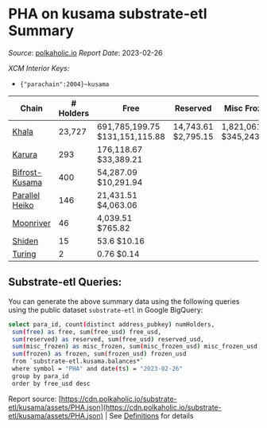 # PHA on kusama substrate-etl Summary

_Source_: [polkaholic.io](https://polkaholic.io) *Report Date*: 2023-02-26


*XCM Interior Keys*:
* `{"parachain":2004}~kusama`


| Chain | # Holders | Free | Reserved | Misc Frozen | Frozen | Price | AssetID |
| ----- | --------- | ---- | -------- | ----------- | ------ | ----- | ------- |
| [Khala](/kusama/2004-khala) | 23,727 | 691,785,199.75 $131,151,115.88 | 14,743.61 $2,795.15 | 1,821,061.97  $345,243.45 | 1,406.9 $266.72 | $0.19 | `{"Token":"PHA"}` |
| [Karura](/kusama/2000-karura) | 293 | 176,118.67 $33,389.21 |   |    |   | $0.19 | `{"Token":"PHA"}` |
| [Bifrost-Kusama](/kusama/2001-bifrost-ksm) | 400 | 54,287.09 $10,291.94 |   |    |   | $0.19 | `{"Token":"PHA"}` |
| [Parallel Heiko](/kusama/2085-parallel-heiko) | 146 | 21,431.51 $4,063.06 |   |    |   | $0.19 | `{"Token":"115"}` |
| [Moonriver](/kusama/2023-moonriver) | 46 | 4,039.51 $765.82 |   |    |   | $0.19 | `{"Token":"189307976387032586987344677431204943363"}` |
| [Shiden](/kusama/2007-shiden) | 15 | 53.6 $10.16 |   |    |   | $0.19 | `{"Token":"18446744073709551623"}` |
| [Turing](/kusama/2114-turing) | 2 | 0.76 $0.14 |   |    |   | $0.19 | `{"Token":"7"}` |

## Substrate-etl Queries:
You can generate the above summary data using the following queries using the public dataset `substrate-etl` in Google BigQuery:
```bash
select para_id, count(distinct address_pubkey) numHolders, 
 sum(free) as free, sum(free_usd) free_usd,
 sum(reserved) as reserved, sum(free_usd) reserved_usd,
 sum(misc_frozen) as misc_frozen, sum(misc_frozen_usd) misc_frozen_usd,
 sum(frozen) as frozen, sum(frozen_usd) frozen_usd
 from `substrate-etl.kusama.balances*` 
 where symbol = "PHA" and date(ts) = "2023-02-26"
 group by para_id
 order by free_usd desc
```


Report source: [https://cdn.polkaholic.io/substrate-etl/kusama/assets/PHA.json](https://cdn.polkaholic.io/substrate-etl/kusama/assets/PHA.json) | See [Definitions](/DEFINITIONS.md) for details
